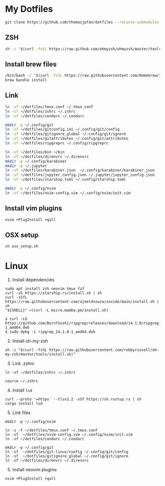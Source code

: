 # My Dotfiles

```bash
git clone https://github.com/thomasjpfan/dotfiles --recurse-submodules
```

## ZSH

```bash
sh -c "$(curl -fsSL https://raw.github.com/ohmyzsh/ohmyzsh/master/tools/install.sh)"
```

## Install brew files

```bash
/bin/bash -c "$(curl -fsSL https://raw.githubusercontent.com/Homebrew/install/master/install.sh)"
brew bundle install
```

## Link

```bash
ln -sf ~/dotfiles/tmux.conf ~/.tmux.conf
ln -sf ~/dotfiles/zshrc ~/.zshrc
ln -sf ~/dotfiles/condarc ~/.condarc

mkdir -p ~/.config/git
ln -sf ~/dotfiles/gitconfig.ini ~/.config/git/config
ln -sf ~/dotfiles/gitignore_global ~/.config/git/ignore
ln -sf ~/dotfiles/gitattributes ~/.config/git/attributes
ln -sf ~/dotfiles/ripgreprc ~/.config/ripgreprc

ln -sf ~/dotfiles/bin ~/bin
ln -sf ~/dotfiles/direnvrc ~/.direnvrc
mkdir -p ~/.config/karabiner
mkdir -p ~/.jupyter
ln -sf ~/dotfiles/karabiner.json  ~/.config/karabiner/karabiner.json
ln -sf ~/dotfiles/jupyter_config.json ~/.jupyter/jupyter_config.json
ln -sf ~/dotfiles/starship.toml ~/.config/starship.toml

mkdir -p ~/.config/nvim
ln -sf ~/dotfiles/nvim-config.vim ~/.config/nvim/init.vim
```

## Install vim plugins

```bash
nvim +PlugInstall +qall
```

## OSX setup

```bash
sh osx_setup.sh
```

# Linux

1. Install dependencies

```
sudo apt install zsh neovim tmux fzf
curl -sS https://starship.rs/install.sh | sh
curl -sSfL https://raw.githubusercontent.com/ajeetdsouza/zoxide/main/install.sh | sh
"${SHELL}" <(curl -L micro.mamba.pm/install.sh)

$ curl -LO https://github.com/BurntSushi/ripgrep/releases/download/14.1.0/ripgrep_14.1.0-1_amd64.deb
$ sudo dpkg -i ripgrep_14.1.0-1_amd64.deb
```

2. Install oh-my-zsh

```
sh -c "$(curl -fsSL https://raw.githubusercontent.com/robbyrussell/oh-my-zsh/master/tools/install.sh)"
```

3. Link .zshrc

```
ln -sf ~/dotfiles/zshrc ~/.zshrc

source ~/.zshrc
```

4. Install `lsd`

```
curl --proto '=https' --tlsv1.2 -sSf https://sh.rustup.rs | sh
cargo install lsd
```

5. Link files

```
mkdir -p ~/.config/nvim

ln -s -f ~/dotfiles/tmux.conf ~/.tmux.conf
ln -sf  ~/dotfiles/nvim-config.vim ~/.config/nvim/init.vim
ln -sf ~/dotfiles/condarc ~/.condarc

mkdir -p ~/.config/git
ln -sf  ~/dotfiles/git-linux/config ~/.config/git/config
ln -sf  ~/dotfiles/gitignore_global ~/.config/git/ignore
ln -sf ~/dotfiles/direnvrc ~/.direnvrc
```

5. Install neovim plugins:

```
nvim +PlugInstall +qall
```
